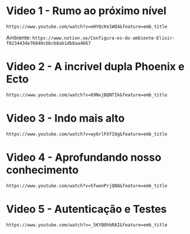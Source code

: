 # Video 1 - Rumo ao próximo nível

`https://www.youtube.com/watch?v=eHYQcKe1WQ4&feature=emb_title`

Ambiente: `https://www.notion.so/Configura-es-do-ambiente-Elixir-f823443de76840cbbcb8ab1db8aa4667`

# Video 2 - A incrivel dupla Phoenix e Ecto

`https://www.youtube.com/watch?v=69NxjBQNTIk&feature=emb_title`

# Video 3 - Indo mais alto

`https://www.youtube.com/watch?v=ay6rlFXfI8g&feature=emb_title`

# Video 4 - Aprofundando nosso conhecimento

`https://www.youtube.com/watch?v=5fwonPrjQN8&feature=emb_title`

# Video 5 - Autenticação e Testes

`https://www.youtube.com/watch?v=_5KYB0hbRAI&feature=emb_title`
